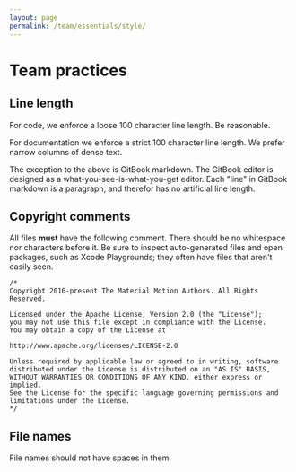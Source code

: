```yaml
---
layout: page
permalink: /team/essentials/style/
---
```


# Team practices

## Line length

For code, we enforce a loose 100 character line length. Be reasonable.

For documentation we enforce a strict 100 character line length. We prefer narrow columns of dense text.

The exception to the above is GitBook markdown. The GitBook editor is designed as a what-you-see-is-what-you-get editor. Each "line" in GitBook markdown is a paragraph, and therefor has no artificial line length.

## Copyright comments

All files **must** have the following comment. There should be no whitespace nor characters before it. Be sure to inspect auto-generated files and open packages, such as Xcode Playgrounds; they often have files that aren't easily seen.


    /*
    Copyright 2016-present The Material Motion Authors. All Rights Reserved.

    Licensed under the Apache License, Version 2.0 (the "License");
    you may not use this file except in compliance with the License.
    You may obtain a copy of the License at

    http://www.apache.org/licenses/LICENSE-2.0

    Unless required by applicable law or agreed to in writing, software
    distributed under the License is distributed on an "AS IS" BASIS,
    WITHOUT WARRANTIES OR CONDITIONS OF ANY KIND, either express or implied.
    See the License for the specific language governing permissions and
    limitations under the License.
    */

## File names

File names should not have spaces in them.
